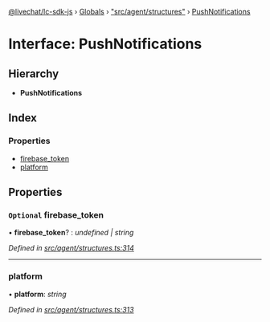 [@livechat/lc-sdk-js](../README.md) › [Globals](../globals.md) › ["src/agent/structures"](../modules/_src_agent_structures_.md) › [PushNotifications](_src_agent_structures_.pushnotifications.md)

# Interface: PushNotifications

## Hierarchy

* **PushNotifications**

## Index

### Properties

* [firebase_token](_src_agent_structures_.pushnotifications.md#optional-firebase_token)
* [platform](_src_agent_structures_.pushnotifications.md#platform)

## Properties

### `Optional` firebase_token

• **firebase_token**? : *undefined | string*

*Defined in [src/agent/structures.ts:314](https://github.com/livechat/lc-sdk-js/blob/adb7bb1/src/agent/structures.ts#L314)*

___

###  platform

• **platform**: *string*

*Defined in [src/agent/structures.ts:313](https://github.com/livechat/lc-sdk-js/blob/adb7bb1/src/agent/structures.ts#L313)*
